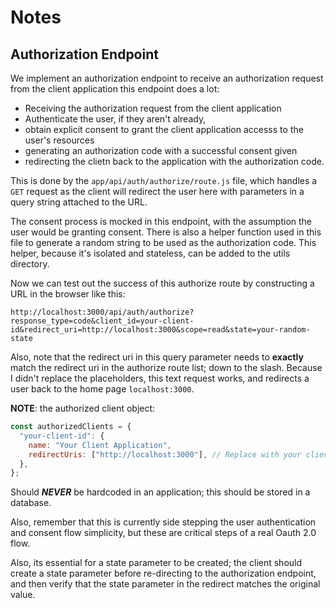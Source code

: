 # Notes

## Authorization Endpoint

We implement an authorization endpoint to receive an authorization request from the client application this endpoint does a lot:

- Receiving the authorization request from the client application
- Authenticate the user, if they aren't already,
- obtain explicit consent to grant the client application accesss to the user's resources
- generating an authorization code with a successful consent given
- redirecting the clietn back to the application with the authorization code.

This is done by the `app/api/auth/authorize/route.js` file, which handles a `GET` request as the client will redirect the user here with parameters in a query string attached to the URL.

The consent process is mocked in this endpoint, with the assumption the user would be granting consent. There is also a helper function used in this file to generate a random string to be used as the authorization code. This helper, because it's isolated and stateless, can be added to the utils directory.

Now we can test out the success of this authorize route by constructing a URL in the browser like this:

```text
http://localhost:3000/api/auth/authorize?response_type=code&client_id=your-client-id&redirect_uri=http://localhost:3000&scope=read&state=your-random-state
```

Also, note that the redirect uri in this query parameter needs to **exactly** match the redirect uri in the authorize route list; down to the slash. Because I didn't replace the placeholders, this text request works, and redirects a user back to the home page `localhost:3000`.

**NOTE**: the authorized client object:

```javascript
const authorizedClients = {
  "your-client-id": {
    name: "Your Client Application",
    redirectUris: ["http://localhost:3000"], // Replace with your client's actual redirect URI
  },
};
```

Should **_NEVER_** be hardcoded in an application; this should be stored in a database.

Also, remember that this is currently side stepping the user authentication and consent flow simplicity, but these are critical steps of a real Oauth 2.0 flow.

Also, its essential for a state parameter to be created; the client should create a state parameter before re-directing to the authorization endpoint, and then verify that the state parameter in the redirect matches the original value.

